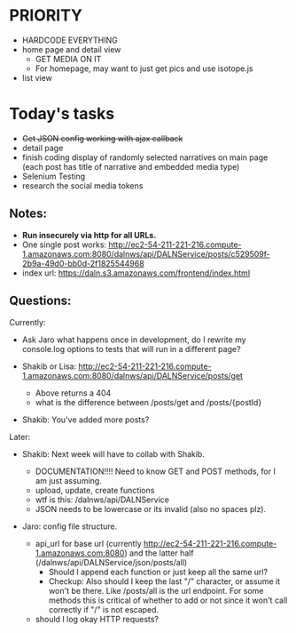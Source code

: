 # PRIORITY
- HARDCODE EVERYTHING
- home page and detail view
    - GET MEDIA ON IT
    - For homepage, may want to just get pics and use isotope.js
- list view



# Today's tasks
- ~~Get JSON config working with ajax callback~~
- detail page
- finish coding display of randomly selected narratives on main page (each post has title of narrative and embedded media type)
- Selenium Testing
- research the social media tokens

## Notes:
- **Run insecurely via http for all URLs.**
- One single post works: http://ec2-54-211-221-216.compute-1.amazonaws.com:8080/dalnws/api/DALNService/posts/c529509f-2b9a-49d0-bb0d-2f1825544968
- index url: https://daln.s3.amazonaws.com/frontend/index.html

## Questions:

Currently:

- Ask Jaro what happens once in development, do I rewrite my console.log options to tests that will run in a different page?

- Shakib or Lisa: http://ec2-54-211-221-216.compute-1.amazonaws.com:8080/dalnws/api/DALNService/posts/get
    - Above returns a 404
    - what is the difference between /posts/get and /posts/{postId}

- Shakib: You've added more posts?


Later:        

- Shakib: Next week will have to collab with Shakib.
    - DOCUMENTATION!!!! Need to know GET and POST methods, for I am just assuming.
    - upload, update, create functions
    - wtf is this: /dalnws/api/DALNService
    - JSON needs to be lowercase or its invalid (also no spaces plz).

- Jaro: config file structure.
    - api_url for base url (currently http://ec2-54-211-221-216.compute-1.amazonaws.com:8080) and the latter half (/dalnws/api/DALNService/json/posts/all)
        - Should I append each function or just keep all the same url?
        - Checkup: Also should I keep the last "/" character, or assume it won't be there. Like /posts/all is the url endpoint. For some methods this is critical of whether to add or not since it won't call correctly if "/" is not escaped.
    - should I log okay HTTP requests?
